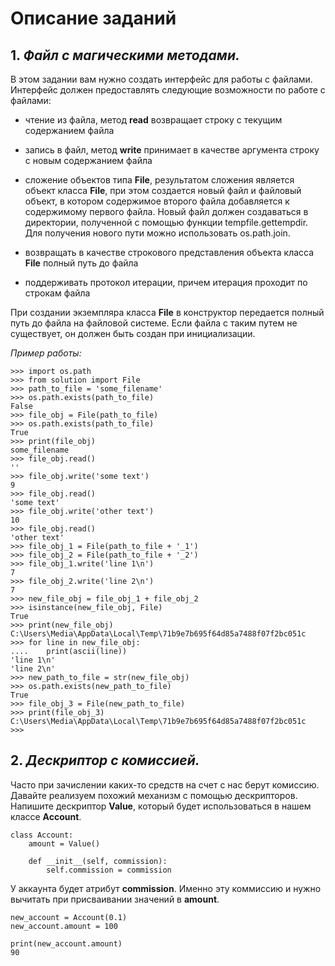 # Описание заданий

## 1. **_Файл с магическими методами._**

В этом задании вам нужно создать интерфейс для работы с файлами. Интерфейс должен предоставлять следующие возможности 
по работе с файлами:

- чтение из файла, метод **read** возвращает строку с текущим содержанием файла

- запись в файл, метод **write** принимает в качестве аргумента строку с новым содержанием файла

- сложение объектов типа **File**, результатом сложения является объект класса **File**, при этом создается новый файл 
и файловый объект, в котором содержимое второго файла добавляется к содержимому первого файла. Новый файл должен 
создаваться в директории, полученной с помощью функции tempfile.gettempdir. Для получения нового пути можно 
использовать os.path.join.

- возвращать в качестве строкового представления объекта класса **File** полный путь до файла

- поддерживать протокол итерации, причем итерация проходит по строкам файла

При создании экземпляра класса **File** в конструктор передается полный путь до файла на файловой системе. 
Если файла с таким путем не существует, он должен быть создан при инициализации.

_Пример работы:_

```
>>> import os.path
>>> from solution import File
>>> path_to_file = 'some_filename'
>>> os.path.exists(path_to_file)
False
>>> file_obj = File(path_to_file)
>>> os.path.exists(path_to_file)
True
>>> print(file_obj)
some_filename
>>> file_obj.read()
''
>>> file_obj.write('some text')
9
>>> file_obj.read()
'some text'
>>> file_obj.write('other text')
10
>>> file_obj.read()
'other text'
>>> file_obj_1 = File(path_to_file + '_1')
>>> file_obj_2 = File(path_to_file + '_2')
>>> file_obj_1.write('line 1\n')
7
>>> file_obj_2.write('line 2\n')
7
>>> new_file_obj = file_obj_1 + file_obj_2
>>> isinstance(new_file_obj, File)
True
>>> print(new_file_obj)
C:\Users\Media\AppData\Local\Temp\71b9e7b695f64d85a7488f07f2bc051c
>>> for line in new_file_obj:
....    print(ascii(line))  
'line 1\n'
'line 2\n'
>>> new_path_to_file = str(new_file_obj)
>>> os.path.exists(new_path_to_file)
True
>>> file_obj_3 = File(new_path_to_file)
>>> print(file_obj_3)
C:\Users\Media\AppData\Local\Temp\71b9e7b695f64d85a7488f07f2bc051c
>>>
```

## 2. **_Дескриптор с комиссией._**

Часто при зачислении каких-то средств на счет с нас берут комиссию. Давайте реализуем похожий механизм с помощью 
дескрипторов. Напишите дескриптор **Value**, который будет использоваться в нашем классе **Account**.

```
class Account:
    amount = Value()
    
    def __init__(self, commission):
        self.commission = commission
```

У аккаунта будет атрибут **commission**. Именно эту коммиссию и нужно вычитать при присваивании значений в **amount**.

```
new_account = Account(0.1)
new_account.amount = 100

print(new_account.amount)
90
```